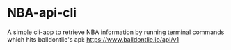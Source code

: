 # NBA-api-cli

A simple cli-app to retrieve NBA information by running terminal commands which hits balldontlie's api: https://www.balldontlie.io/api/v1
